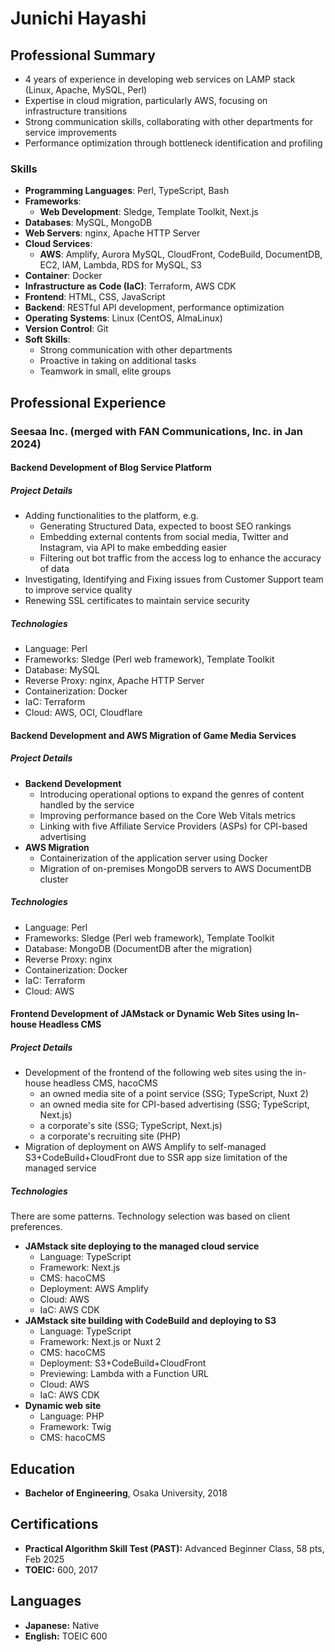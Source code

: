 # Junichi Hayashi

<!--
## Personal Information
- **Address:** [placeholder]
- **Phone:** [placeholder]
- **Email:** [placeholder]
- **LinkedIn:** [placeholder]
- **GitHub:** [nahcnuj](https://github.com/nahcnuj)
-->

## Professional Summary
- 4 years of experience in developing web services on LAMP stack (Linux, Apache, MySQL, Perl)
- Expertise in cloud migration, particularly AWS, focusing on infrastructure transitions
- Strong communication skills, collaborating with other departments for service improvements
- Performance optimization through bottleneck identification and profiling

### Skills
- **Programming Languages**: Perl, TypeScript, Bash
- **Frameworks**: 
  - **Web Development**: Sledge, Template Toolkit, Next.js
- **Databases**: MySQL, MongoDB
- **Web Servers**: nginx, Apache HTTP Server
- **Cloud Services**: 
  - **AWS**: Amplify, Aurora MySQL, CloudFront, CodeBuild, DocumentDB, EC2, IAM, Lambda, RDS for MySQL, S3
- **Container**: Docker
- **Infrastructure as Code (IaC)**: Terraform, AWS CDK
- **Frontend**: HTML, CSS, JavaScript
- **Backend**: RESTful API development, performance optimization
- **Operating Systems**: Linux (CentOS, AlmaLinux)
- **Version Control**: Git
- **Soft Skills**: 
  - Strong communication with other departments
  - Proactive in taking on additional tasks
  - Teamwork in small, elite groups

## Professional Experience

### Seesaa Inc. (merged with FAN Communications, Inc. in Jan 2024)

#### Backend Development of Blog Service Platform

##### Project Details
- Adding functionalities to the platform, e.g.
  - Generating Structured Data, expected to boost SEO rankings
  - Embedding external contents from social media, Twitter and Instagram, via API to make embedding easier
  - Filtering out bot traffic from the access log to enhance the accuracy of data
- Investigating, Identifying and Fixing issues from Customer Support team to improve service quality
- Renewing SSL certificates to maintain service security

##### Technologies
- Language: Perl
- Frameworks: Sledge (Perl web framework), Template Toolkit
- Database: MySQL
- Reverse Proxy: nginx, Apache HTTP Server
- Containerization: Docker
- IaC: Terraform
- Cloud: AWS, OCI, Cloudflare

#### Backend Development and AWS Migration of Game Media Services

##### Project Details
- **Backend Development**
  - Introducing operational options to expand the genres of content handled by the service
  - Improving performance based on the Core Web Vitals metrics
  - Linking with five Affiliate Service Providers (ASPs) for CPI-based advertising
- **AWS Migration**
  - Containerization of the application server using Docker
  - Migration of on-premises MongoDB servers to AWS DocumentDB cluster

##### Technologies
- Language: Perl
- Frameworks: Sledge (Perl web framework), Template Toolkit
- Database: MongoDB (DocumentDB after the migration)
- Reverse Proxy: nginx
- Containerization: Docker
- IaC: Terraform
- Cloud: AWS

#### Frontend Development of JAMstack or Dynamic Web Sites using In-house Headless CMS

##### Project Details
- Development of the frontend of the following web sites using the in-house headless CMS, hacoCMS
  - an owned media site of a point service (SSG; TypeScript, Nuxt 2)
  - an owned media site for CPI-based advertising (SSG; TypeScript, Next.js)
  - a corporate's site (SSG; TypeScript, Next.js)
  - a corporate's recruiting site (PHP)
- Migration of deployment on AWS Amplify to self-managed S3+CodeBuild+CloudFront due to SSR app size limitation of the managed service

##### Technologies
There are some patterns.
Technology selection was based on client preferences.

- **JAMstack site deploying to the managed cloud service**
  - Language: TypeScript
  - Framework: Next.js
  - CMS: hacoCMS
  - Deployment: AWS Amplify
  - Cloud: AWS
  - IaC: AWS CDK
- **JAMstack site building with CodeBuild and deploying to S3**
  - Language: TypeScript
  - Framework: Next.js or Nuxt 2
  - CMS: hacoCMS
  - Deployment: S3+CodeBuild+CloudFront
  - Previewing: Lambda with a Function URL
  - Cloud: AWS
  - IaC: AWS CDK
- **Dynamic web site**
  - Language: PHP
  - Framework: Twig
  - CMS: hacoCMS

## Education
- **Bachelor of Engineering**, Osaka University, 2018

<!--
## Publications
- [placeholder]
-->

<!--
## Presentations
- [placeholder]
-->

<!--
## Professional Affiliations
- [placeholder]
-->

## Certifications
- **Practical Algorithm Skill Test (PAST):** Advanced Beginner Class, 58 pts, Feb 2025
- **TOEIC:** 600, 2017

<!--
## Awards and Honors
- [placeholder]
-->

## Languages
- **Japanese:** Native
- **English:** TOEIC 600

<!--
## Additional Information
- [placeholder]
-->
